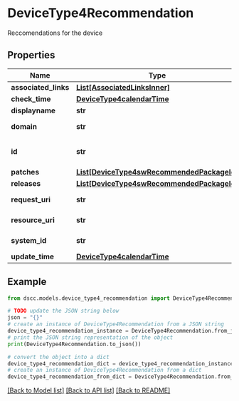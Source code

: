 # DeviceType4Recommendation

Reccomendations for the device

## Properties

Name | Type | Description | Notes
------------ | ------------- | ------------- | -------------
**associated_links** | [**List[AssociatedLinksInner]**](AssociatedLinksInner.md) | Associated Links Details | [optional] 
**check_time** | [**DeviceType4calendarTime**](DeviceType4calendarTime.md) |  | [optional] 
**displayname** | **str** | Display name | [optional] 
**domain** | **str** | Domain that the resource belongs to | [optional] 
**id** | **str** | SystemWWN/UUID string uniquely identifying the object. | [optional] 
**patches** | [**List[DeviceType4swRecommendedPackageId]**](DeviceType4swRecommendedPackageId.md) |  | [optional] 
**releases** | [**List[DeviceType4swRecommendedPackageId]**](DeviceType4swRecommendedPackageId.md) |  | [optional] 
**request_uri** | **str** | requestUri for detailed storage object | [optional] 
**resource_uri** | **str** | resourceUri for detailed storage object | [optional] 
**system_id** | **str** | SystemUid/serialNumber of the array. | [optional] 
**update_time** | [**DeviceType4calendarTime**](DeviceType4calendarTime.md) |  | [optional] 

## Example

```python
from dscc.models.device_type4_recommendation import DeviceType4Recommendation

# TODO update the JSON string below
json = "{}"
# create an instance of DeviceType4Recommendation from a JSON string
device_type4_recommendation_instance = DeviceType4Recommendation.from_json(json)
# print the JSON string representation of the object
print(DeviceType4Recommendation.to_json())

# convert the object into a dict
device_type4_recommendation_dict = device_type4_recommendation_instance.to_dict()
# create an instance of DeviceType4Recommendation from a dict
device_type4_recommendation_from_dict = DeviceType4Recommendation.from_dict(device_type4_recommendation_dict)
```
[[Back to Model list]](../README.md#documentation-for-models) [[Back to API list]](../README.md#documentation-for-api-endpoints) [[Back to README]](../README.md)


